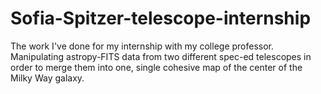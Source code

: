 # Sofia-Spitzer-telescope-internship
The work I've done for my internship with my college professor.
Manipulating astropy-FITS data from two different spec-ed telescopes in order to merge them into one, single cohesive map of the center of the Milky Way galaxy.
